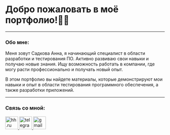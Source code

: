 # Добро пожаловать в моё портфолио!👨‍💻

---

### Обо мне:
Меня зовут Садкова Анна, я начинающий специалист в области разработки и тестирования ПО. Активно развиваю свои навыки и получаю новые знания. Ищу возможность работать в компании, где могу расти профессионально и получать новый опыт.

В этом портфолио вы найдете материалы, которые демонстрируют мои навыки и опыт в области тестирования программного обеспечения, а также разработки приложений.

---

### Связь со мной:

<div id="badges">
    <a href="https://yaroslavl.hh.ru/resume/1876aa02ff0f3ba2ca0039ed1f3541564e6c52" target="_blank">
      <img src="https://mosintrast.ru/upload/hh.png?1576585907775" width="40" height="40" alt="hh.ru" />
    </a>   
    <a href="https://t.me/fruittytea" target="_blank">
      <img src="https://cdn-icons-png.flaticon.com/512/2111/2111646.png" width="40" height="40" alt="telegram" />
    </a>   
    <a href="mailto:sadkovaanna46@gmail.com" target="_blank">
      <img src="https://cdn-icons-png.flaticon.com/128/5968/5968534.png" width="40" height="40" alt="gmail" />
    </a>
  </div>


